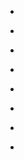 
- [](/2021/07/1410485781219536901/)

- [](/2021/03/1374212757189369861/)

- [](/2020/12/1338064928628871168/)

- [](/2020/05/1263598800544755718/)

- [](/2020/02/1227050279989702656/)

- [](/2020/01/1214489352790671360/)

- [](/2019/11/1190827086497251330/)

- [](/2019/07/1154183614088617984/)
